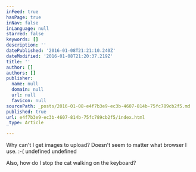 ```yaml
---
inFeed: true
hasPage: true
inNav: false
inLanguage: null
starred: false
keywords: []
description: ''
datePublished: '2016-01-08T21:21:10.240Z'
dateModified: '2016-01-08T21:20:37.219Z'
title: ''
author: []
authors: []
publisher:
  name: null
  domain: null
  url: null
  favicon: null
sourcePath: _posts/2016-01-08-e4f7b3e9-ec3b-4607-814b-75fc789cb2f5.md
published: true
url: e4f7b3e9-ec3b-4607-814b-75fc789cb2f5/index.html
_type: Article

---
```

Why can't I get images to upload? Doesn't seem to matter what browser I use. :-(
undefined
undefined

Also, how do I stop the cat walking on the keyboard?